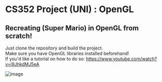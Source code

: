 # CS352 Project (UNI) : OpenGL
## Recreating (Super Mario) in OpenGL from scratch!

Just clone the repository and build the project. <br />
Make sure you have OpenGL libraries installed beforehand! <br />
If you'd like a tutorial on how to do so: https://www.youtube.com/watch?v=j9JhkdMJ5eA

![image](https://github.com/DannyInBlack/Project/assets/112534338/bfaf566e-0a8d-44e7-980c-d4202ae32c51)
